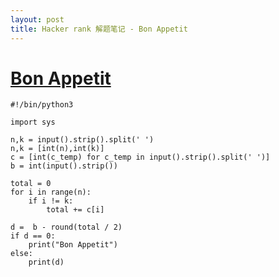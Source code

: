 ```yaml
---
layout: post
title: Hacker rank 解题笔记 - Bon Appetit
---
```


# [Bon Appetit](https://www.hackerrank.com/challenges/bon-appetit)

```
#!/bin/python3

import sys

n,k = input().strip().split(' ')
n,k = [int(n),int(k)]
c = [int(c_temp) for c_temp in input().strip().split(' ')]
b = int(input().strip())

total = 0
for i in range(n):
    if i != k:
        total += c[i]

d =  b - round(total / 2)
if d == 0:
    print("Bon Appetit")
else:
    print(d)
```